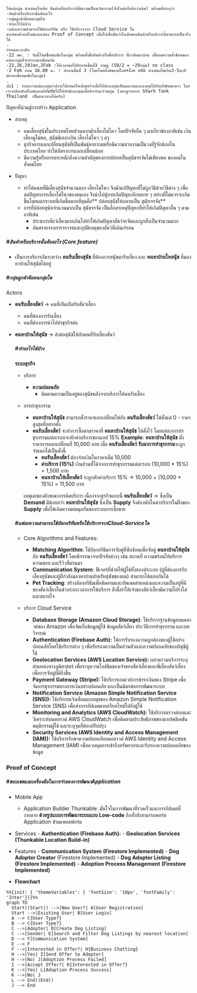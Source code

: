 
```MD
ให้แต่กลุ่ม นำเสนอไอเดีย สินค้าหรือบริการที่มีความเป็นนวัตกรรม(สิ่งใหม่หรือดีกว่าเดิม) พร้อมทั้งระบุว่า
-สินค้าหรือบริการนั้นคืออะไร 
-กลุ่มลูกค้าคือคนกลุ่มใด
-ทำอะไรได้บ้าง 
-แต่ละความสามารถใช้อัลกอริทึม หรือ ใช้บริการจาก Cloud Service ใด
นำเสนอด้วยสไลด์และแสดง Proof of Concept เพื่อให้เชื่อมั่นว่าไอเดียของสินค้าหรือบริการนี้สามารถเป็นจริงได้ 
.
กำหนดเวลาคือ
-22 มค. : วันนี้โพสชื่อสมาชิกในกลุ่ม พร้อมทั้งชื่อสินค้าหรือชื่อบริการ ที่เราคิดมาก่อน เพื่อลดความซ้ำซ้อนของแต่ละกลุ่มที่จะทำงานเหมือนกัน
-22,26,29Jan,2Feb :ให้เวลานศไปทำงานชิ้นที่3 งานคู่ (59/2 = ~29กลุ่ม) no class
-2 Feb ก่อน 16.00 น. : ส่งงานชิ้นที่ 3 (โดยโพสลิ้งค์ของสไลด์+ลิ้งค์ vdo นำเสนอไม่เกิน3-5นาที ต่อจากชื่อสมาชิกในกลุ่ม)
.
ปล1 : จำลองว่าแต่ละกลุ่มกำลังจะไปเสนอไอเดียธุรกิจเพื่อให้นักลงทุนเห็นผลงานและลงทุนไปกับบริษัทของเรา โดยเราจะต้องส่งสไลด์และคลิปvdoไปให้กับนักลงทุนเพื่อพิจารณาร่วมทุน (ลองดูรายการ Shark Tank Thailand  เป็นแนวทางได้ครับ)
```

ปัญหาที่นำมสู่การสร้าง Application
- สาเหตุ
	- คนเลี้ยงสุนัขในประเทศไทยส่วนมากมักเลี้ยงไม่ไหว โดยปัจจัยอื่น ๆ มาเกี่ยวข้องอาทิเช่น เงินเลี้ยงดูไม่พอ, สุนัขมีเยอะเกิน เลี้ยงไม่ไหว ๆ ลๆ 
	- ธุรกิจการแลกเปลี่ยนสุนัขที่เป็นพันธุ์หายากมหรือมีความสวยงามเป็นวงที่รู้จักน้อยในประเทศไทย ทำให้อัตราการแลกเปลี่ยนน้อย
	- มีความรู้หรือการตระหนักถึงความสำคัญของการปล่อยเป็นสุนัขจรจัดไม่เพียงพอ ของคนในสังคมไทย 

- ปัญหา
	- ทำให้คนหที่มีเลี้ยงสุนัขจำนวนมาก เลี้ยงไม่ไหว จึงมักแก้ปัญหาที่ไม่ถูกวิธีด้วยวิธีต่าง ๆ  เพื่อลดปัญหาการเลี้ยงไม่ไหวของตนเอง จึงนำไปสู่การเกิดปัญหาอีกหลาย ๆ  อย่างที่ไม่ควรจะเกิดขึ้นโดยผลกระทบที่เกิดขึ้นมากที่สุดคือ** ปล่อยสุนัขให้กลายเป็น สุนัทจรจัด**
	- การที่ปล่อยสุนัทจำนวนมากเป็น สุนัขจรจัด เป็นอีกสาเหตุปัญหาที่ทำให้เกิดปัญหาอื่น ๆ ตาม อาทิเช่น
		- ประชากรสัตว์เลี้ยงมากเกินไปทำให้เกิดปัญหาสัตว์จรจัดและถูกทิ้งเป็นจำนวนมาก
		- อันตรายจากการจราจรและอุบัติเหตุของสัตว์ที่เดินเร่รอน

##### #สินค้าหรือบริการนั้นคืออะไร (**Core feature**)
- เป็นการบริการกันระหว่าง **คนรับเลี้ยงสุนัข** ที่ต้องการสนุัขมารับเลี้ยง และ **คนหาบ้านใหสนุัข** ที่มองหาบ้านให้สุนัขได้อยู่ 

##### #กลุ่มลูกค้าคือคนกลุ่มใด
Actors
- **คนรับเลี้ยงสัตว์** -> คนที่เปิดเปิดรับสัตว์เลี้ยง
	- คนที่ต้องการรับเลี้ยง   
	- คนที่ต้องการนำไปทำธุรกิจต่อ
- **คนหาบ้านให้สุนัข** -> ส่งต่อสุนัขให้กับคนที่รับเลี้ยงสัตว์
  
  ##### #ทำอะไรได้บ้าง
  **ระบบธุรกิจ**
  - บริการ
	  - **ความปลอดภัย**
		  - ติดตามความเป็นอยู่ของสุนัขหลังจากบริการให้คนรับเลี้ยง
	
  - การทำธุรกรรม
	  - **คนหาบ้านให้สุนัข** สามารถตั้งราคาแลกเปลี่ยนให้กับ **คนรับเลี้ยงสัตว์** ได้ตั้งแต่ 0 - ราคาสูงสุดที่อยากตั้ง 
	  - **คนรับเลี้ยงสัตว์** จะทำการซื้อตามราคาที่ **คนหาบ้านให้สุนัข** ได้ตั้งไว้ โดยแต่ละการทำธุรกรรมแต่ละรอบจะหักค่าบริการของแอป 15% 
	    **Example**: **คนหาบ้านให้สุนัข** ตั้งราคาการแลกเปลี่ยนที่ 10,000 บาท เมื่อ **คนรับเลี้ยงสัตว์** **รับมาการทำธุรกรรม**จะถูกจำแนกได้เป็นตั้งนี้
		- **คนรับเลี้ยงสัตว์** ต้องจ่ายเงินในราคาเต็ม 10,000
		- **ค่าบริการ (15%)** เงินส่วนที่ได้จากการทำธุรกรรมแต่ละรอบ (10,000 * 15%) = 1,500 บาท
	    - **คนหาบ้านให้เลี้ยงสัตว์** จะถูกหักค่าบริการ 15% -> 10,000 + (10,000 * 15%) = 11,500 บาท

	เหตุผลของลักษณะการคิดบริการ
		เนื่องจากธุรกิจแบบนี้ **คนรับเลี้ยงสัตว์** -> ซึ่งเป็น **Demand** มีน้อยกว่า **คนหาบ้านให้สุนัข** ซึ่งเป็น **Supply** จึงต้องหักในค่าบริการในฝั่งของ **Supply** เพื่อให้เกิดความสมดุลกันของระบบการซื้อขาย
		
	
   ##### #แต่ละความสามารถใช้อัลกอริทึมหรือใช้บริการจากCloud-Serviceใด
   - Core Algorithms and Features:
	   - **Matching Algorithm**: ใช้อัลกอริธึมการจับคู่ที่ซับซ้อนเพื่อจับคู่ **คนหาบ้านให้สุนัข** กับ **คนรับเลี้ยงสัตว์** โดยพิจารณาจากปัจจัยต่างๆ เช่น สถานที่ ความพร้อมให้บริการ ความชอบ และรีวิวที่ผ่านมา
	   - **Communication System**: ฟีเจอร์ที่ช่วยให้ผู้ใช้ทั้งสองประเภท (ผู้ที่ต้องการรับเลี้ยงสุนัขและผู้ที่กำลังมองหาบ้านสำหรับสุนัขของตน) สามารถโต้ตอบกันได้
	   - **Pet Tracking**: สร้างอัลกอริธึมเพื่อติดตามและอัพเดตตำแหน่งและความเป็นอยู่ที่ดีของสัตว์เลี้ยงในช่วงระยะเวลาการให้บริการ สิ่งนี้ทำให้เจ้าของสัตว์เลี้ยงมีความโปร่งใสและสบายใจ
	     
   - บริการ Cloud Service 
	   - **Database Storage (Amazon Cloud Storage)**: ใช้บริการฐานข้อมูลบนคลาวด์ของ Amazon เพื่อจัดเก็บข้อมูลผู้ใช้ ข้อมูลสัตว์เลี้ยง ประวัติการทำธุรกรรม และบทวิจารณ์
	   - **Authentication (Firebase Auth):** ใช้การรับรองความถูกต้องของผู้ใช้อย่างปลอดภัยโดยใช้บริการต่าง ๆ  เพื่อรับรองความเป็นส่วนตัวและความปลอดภัยของบัญชีผู้ใช้
	   - **Geolocation Services (AWS Location Service):** ผสานรวมบริการระบุตำแหน่งทางภูมิศาสตร์ เพื่อระบุความใกล้ชิดของเจ้าของสัตว์เลี้ยงและพี่เลี้ยงสัตว์เลี้ยงเพื่อการจับคู่ที่ดียิ่งขึ้น
	   - **Payment Gateway (Stripe):** ใช้บริการเกตเวย์การชำระเงินของ Stripe เพื่อจัดการธุรกรรมทางการเงินอย่างปลอดภัย และเป็นมิตรต่อการพัฒนาระบบ
	   - **Notification Service** **(Amazon Simple Notification Service (SNS)):** ใช้บริการแจ้งเตือนแบบพุชของ Amazon Simple Notification Service (SNS) เพื่อส่งการอัปเดตแบบเรียลไทม์ไปยังผู้ใช้
	   - **Monitoring and Analytics (AWS CloudWatch):** ใช้บริการตรวจสอบและวิเคราะห์บนคลาวด์ AWS CloudWatch  เพื่อติดตามประสิทธิภาพของแอปพลิเคชัน พฤติกรรมผู้ใช้ และระบุจุดที่ต้องปรับปรุง
	   - **Security Services (AWS Identity and Access Management (IAM)):** ใช้บริการรักษาความปลอดภัยบนคลาวด์  AWS Identity and Access Management (IAM)  เพื่อควบคุมการเข้าถึงทรัพยากรและรับรองความปลอดภัยของข้อมูล

### **Proof of Concept**
#####  #ขอบเขตและเครื่องมือในการจำลองการพัฒนาApplication
- Mobile App 
	- Application Builder 
		Thunkable: มั่นใจในการพัฒนาที่รวดเร็วและการอัปเดตที่ง่ายดาย **ด้วยรูปแบบการพัฒนาระบบแบบ Low-code**  อีกทั้งยังสามารถพอร์ต Application ข้ามแพลตฟอร์ม 
- Services
	   - **Authentication (Firebase Auth):** 
	   - **Geolocation Services (Thunkable Location Build-in)**
- Features
	   - **Communication System** **(Firestore Implemented)**
	   - **Dog Adopter Creator** (Firestore Implemented)
	   - **Dog Adopter Listing** **(Firestore Implemented)**
	   - **Adoption Process Management** **(Firestore Implemented)**

- **Flowchart**
```mermaid
%%{init: { 'themeVariables': { 'fontSize': '10px', 'fontFamily': 'Inter'}}}%%
graph TD
  Start((Start)) -->|New User?| A[User Registration]
  Start -->|Existing User| B[User Login]
  A --> C{User Type?}
  B --> C{User Type?}
  C -->|Adopter| D[Create Dog Listing]
  C -->|Sender| E[Search and Filter Dog Listings by nearest location]
  D --> F[Communication System]
  E --> F
  F -->|Interested in Offer?| H{Business Chatting}
  H -->|Yes| I[Send Offer to Adopter]
  H -->|No| J[Adoption Process Failed]
  I -->|Accept Offer?| K{Interested in Offer?}
  K -->|Yes| L[Adoption Process Success]
  K -->|No| J
  L --> End((End))
  J --> End

```
